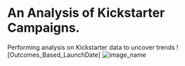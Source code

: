 # An Analysis of Kickstarter Campaigns.
Performing analysis on Kickstarter data to uncover trends
![Outcomes_Based_LaunchDate]
![image_name](path/to/image_name.png)
